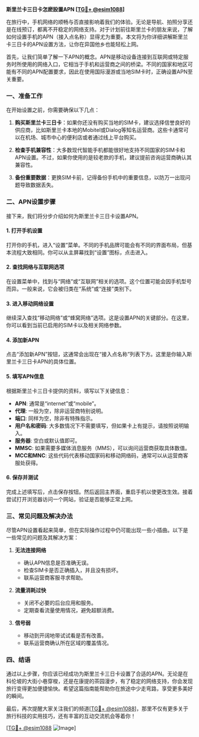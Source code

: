 **斯里兰卡三日卡怎麽設置APN [[TG💪+ @esim1088](https://t.me/s/esim1088)]**

在旅行中，手机网络的顺畅与否直接影响着我们的体验。无论是导航、拍照分享还是在线预订，都离不开稳定的网络支持。对于计划前往斯里兰卡的朋友来说，了解如何设置手机的APN（接入点名称）显得尤为重要。本文将为你详细讲解斯里兰卡三日卡的APN设置方法，让你在异国他乡也能轻松上网。

首先，让我们简单了解一下APN的概念。APN是移动设备连接到互联网或特定服务时所使用的网络入口，它相当于手机和运营商之间的桥梁。不同的国家和地区可能有不同的APN配置要求，因此在使用国际漫游或当地SIM卡时，正确设置APN至关重要。

### 一、准备工作

在开始设置之前，你需要确保以下几点：

1. **购买斯里兰卡三日卡**：如果你还没有购买当地的SIM卡，建议选择信誉良好的供应商，比如斯里兰卡本地的Mobitel或Dialog等知名运营商。这些卡通常可以在机场、城市中心的便利店或者通过线上平台购买。

2. **检查手机兼容性**：大多数现代智能手机都能很好地支持不同国家的SIM卡和APN设置。不过，如果你使用的是较老款的手机，建议提前咨询运营商确认其兼容性。

3. **备份重要数据**：更换SIM卡前，记得备份手机中的重要信息，以防万一出现问题导致数据丢失。

### 二、APN设置步骤

接下来，我们将分步介绍如何为斯里兰卡三日卡设置APN。

#### 1. 打开手机设置

打开你的手机，进入“设置”菜单。不同的手机品牌可能会有不同的界面布局，但基本流程大致相同。你可以从主屏幕找到“设置”图标，点击进入。

#### 2. 查找网络与互联网选项

在设置菜单中，找到与“网络”或“互联网”相关的选项。这个位置可能会因手机型号而异。一般来说，它会被归类在“系统”或“连接”类别下。

#### 3. 进入移动网络设置

继续深入查找“移动网络”或“蜂窝网络”选项。这是设置APN的关键部分。在这里，你可以看到当前已启用的SIM卡以及相关网络参数。

#### 4. 添加新APN

点击“添加新APN”按钮，这通常会出现在“接入点名称”列表下方。这里是你输入斯里兰卡三日卡APN的具体位置。

#### 5. 填写APN信息

根据斯里兰卡三日卡提供的资料，填写以下关键信息：

- **APN**: 通常是“internet”或“mobile”。
- **代理**: 一般为空，除非运营商特别说明。
- **端口**: 同样为空，除非有特殊指示。
- **用户名和密码**: 大多数情况下不需要填写，但如果卡上有提示，请按照说明输入。
- **服务器**: 空白或默认值即可。
- **MMSC**: 如果需要多媒体消息服务（MMS），可以询问运营商获取具体数值。
- **MCC和MNC**: 这些代码代表移动国家码和移动网络码，通常可以从运营商客服处获得。

#### 6. 保存并测试

完成上述填写后，点击保存按钮。然后返回主界面，重启手机以使更改生效。接着尝试打开浏览器访问一个网站，验证是否能够正常上网。

### 三、常见问题及解决办法

尽管APN设置看起来简单，但在实际操作过程中仍可能出现一些小插曲。以下是一些常见的问题及其解决方案：

1. **无法连接网络**
   - 确认APN信息是否准确无误。
   - 检查SIM卡是否正确插入，并且没有损坏。
   - 联系运营商客服寻求帮助。

2. **流量消耗过快**
   - 关闭不必要的后台应用和服务。
   - 定期查看流量使用情况，避免超额消费。

3. **信号弱**
   - 移动到开阔地带试试看是否有改善。
   - 联系运营商确认所在区域的覆盖情况。

### 四、结语

通过以上步骤，你应该已经成功为斯里兰卡三日卡设置了合适的APN。无论是在科伦坡的大街小巷穿梭，还是在康提的茶园漫步，有了稳定的网络支持，你会发现旅行变得更加便捷愉快。希望这篇指南能帮助你在旅途中少走弯路，享受更多美好的瞬间。

最后，再次提醒大家关注我们的频道[[TG💪+ @esim1088](https://t.me/s/esim1088)]，那里不仅有更多关于旅行科技的实用技巧，还有丰富的互动交流机会等着你！

[[TG💪+ @esim1088](https://t.me/s/esim1088) ![Image](https://i.postimg.cc/4NQfJmqS/Snipaste-2025-05-13-00-14-12.png)]